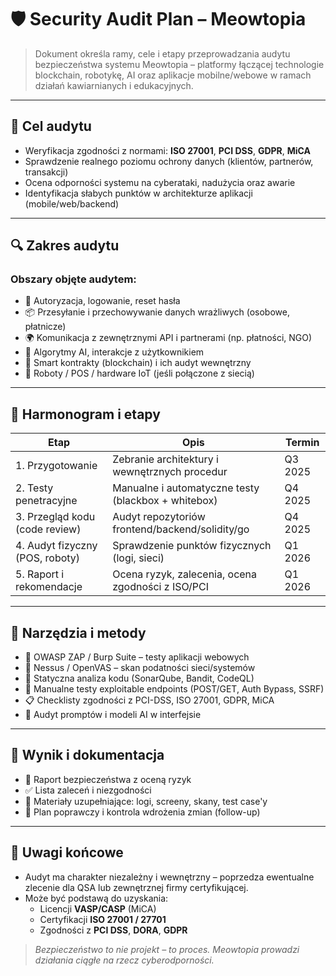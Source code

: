 # 🛡️ Security Audit Plan – Meowtopia

> Dokument określa ramy, cele i etapy przeprowadzania audytu bezpieczeństwa systemu Meowtopia – platformy łączącej technologie blockchain, robotykę, AI oraz aplikacje mobilne/webowe w ramach działań kawiarnianych i edukacyjnych.

---

## 🎯 Cel audytu

- Weryfikacja zgodności z normami: **ISO 27001**, **PCI DSS**, **GDPR**, **MiCA**
- Sprawdzenie realnego poziomu ochrony danych (klientów, partnerów, transakcji)
- Ocena odporności systemu na cyberataki, nadużycia oraz awarie
- Identyfikacja słabych punktów w architekturze aplikacji (mobile/web/backend)

---

## 🔍 Zakres audytu

### Obszary objęte audytem:

- 🔐 Autoryzacja, logowanie, reset hasła
- 📦 Przesyłanie i przechowywanie danych wrażliwych (osobowe, płatnicze)
- 🌍 Komunikacja z zewnętrznymi API i partnerami (np. płatności, NGO)
- 🧠 Algorytmy AI, interakcje z użytkownikiem
- 🧾 Smart kontrakty (blockchain) i ich audyt wewnętrzny
- 🤖 Roboty / POS / hardware IoT (jeśli połączone z siecią)

---

## 📆 Harmonogram i etapy

| Etap                            | Opis                                                | Termin  |
| ------------------------------- | --------------------------------------------------- | ------- |
| 1. Przygotowanie                | Zebranie architektury i wewnętrznych procedur       | Q3 2025 |
| 2. Testy penetracyjne           | Manualne i automatyczne testy (blackbox + whitebox) | Q4 2025 |
| 3. Przegląd kodu (code review)  | Audyt repozytoriów frontend/backend/solidity/go     | Q4 2025 |
| 4. Audyt fizyczny (POS, roboty) | Sprawdzenie punktów fizycznych (logi, sieci)        | Q1 2026 |
| 5. Raport i rekomendacje        | Ocena ryzyk, zalecenia, ocena zgodności z ISO/PCI   | Q1 2026 |

---

## 🧩 Narzędzia i metody

- 🔎 OWASP ZAP / Burp Suite – testy aplikacji webowych
- 🧪 Nessus / OpenVAS – skan podatności sieci/systemów
- 📜 Statyczna analiza kodu (SonarQube, Bandit, CodeQL)
- 🔐 Manualne testy exploitable endpoints (POST/GET, Auth Bypass, SSRF)
- 📋 Checklisty zgodności z PCI-DSS, ISO 27001, GDPR, MiCA
- 🧠 Audyt promptów i modeli AI w interfejsie

---

## 🧾 Wynik i dokumentacja

- 📄 Raport bezpieczeństwa z oceną ryzyk
- ✅ Lista zaleceń i niezgodności
- 📎 Materiały uzupełniające: logi, screeny, skany, test case'y
- 🔁 Plan poprawczy i kontrola wdrożenia zmian (follow-up)

---

## 📌 Uwagi końcowe

- Audyt ma charakter niezależny i wewnętrzny – poprzedza ewentualne zlecenie dla QSA lub zewnętrznej firmy certyfikującej.
- Może być podstawą do uzyskania:
  - Licencji **VASP/CASP** (MiCA)
  - Certyfikacji **ISO 27001 / 27701**
  - Zgodności z **PCI DSS**, **DORA**, **GDPR**

> _Bezpieczeństwo to nie projekt – to proces. Meowtopia prowadzi działania ciągłe na rzecz cyberodporności._

